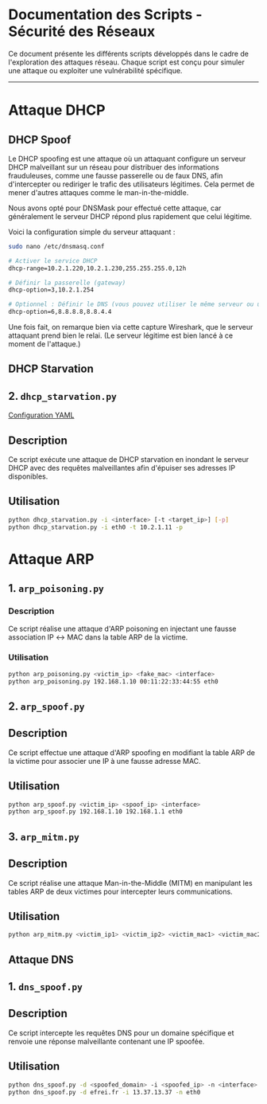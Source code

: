 # Documentation des Scripts - Sécurité des Réseaux

Ce document présente les différents scripts développés dans le cadre de l'exploration des attaques réseau. Chaque script est conçu pour simuler une attaque ou exploiter une vulnérabilité spécifique.

---
# Attaque DHCP
## DHCP Spoof
Le DHCP spoofing est une attaque où un attaquant configure un serveur DHCP malveillant sur un réseau pour distribuer des informations frauduleuses, comme une fausse passerelle ou de faux DNS, afin d'intercepter ou rediriger le trafic des utilisateurs légitimes. Cela permet de mener d'autres attaques comme le man-in-the-middle.
  
Nous avons opté pour DNSMask pour effectué cette attaque, car généralement le serveur DHCP répond plus rapidement que celui légitime.

Voici la configuration simple du serveur attaquant :

```bash
sudo nano /etc/dnsmasq.conf
```
```bash
# Activer le service DHCP
dhcp-range=10.2.1.220,10.2.1.230,255.255.255.0,12h

# Définir la passerelle (gateway)
dhcp-option=3,10.2.1.254

# Optionnel : Définir le DNS (vous pouvez utiliser le même serveur ou un autre)
dhcp-option=6,8.8.8.8,8.8.4.4
```
Une fois fait, on remarque bien via cette capture Wireshark, que le serveur attaquant prend bien le relai.
(Le serveur légitime est bien lancé à ce moment de l'attaque.)
## DHCP Starvation
## 2. `dhcp_starvation.py`
[Configuration YAML](https://github.com/Frowing33/network-security/blob/main/dhcp_starvation.py)


## Description
Ce script exécute une attaque de DHCP starvation en inondant le serveur DHCP avec des requêtes malveillantes afin d'épuiser ses adresses IP disponibles.

## Utilisation
```bash
python dhcp_starvation.py -i <interface> [-t <target_ip>] [-p]
python dhcp_starvation.py -i eth0 -t 10.2.1.11 -p
```

# Attaque ARP
## 1. `arp_poisoning.py`

### Description
Ce script réalise une attaque d'ARP poisoning en injectant une fausse association IP ↔ MAC dans la table ARP de la victime.

### Utilisation
```bash
python arp_poisoning.py <victim_ip> <fake_mac> <interface>
python arp_poisoning.py 192.168.1.10 00:11:22:33:44:55 eth0
```
## 2. `arp_spoof.py`

## Description
Ce script effectue une attaque d'ARP spoofing en modifiant la table ARP de la victime pour associer une IP à une fausse adresse MAC.

## Utilisation
```bash
python arp_spoof.py <victim_ip> <spoof_ip> <interface>
python arp_spoof.py 192.168.1.10 192.168.1.1 eth0
```

## 3. `arp_mitm.py`

## Description
Ce script réalise une attaque Man-in-the-Middle (MITM) en manipulant les tables ARP de deux victimes pour intercepter leurs communications.

## Utilisation
```bash
python arp_mitm.py <victim_ip1> <victim_ip2> <victim_mac1> <victim_mac2> <interface>
```
## Attaque DNS

## 1. `dns_spoof.py`

## Description
Ce script intercepte les requêtes DNS pour un domaine spécifique et renvoie une réponse malveillante contenant une IP spoofée.

## Utilisation
```bash
python dns_spoof.py -d <spoofed_domain> -i <spoofed_ip> -n <interface>
python dns_spoof.py -d efrei.fr -i 13.37.13.37 -n eth0
```
